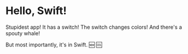 Hello, Swift!
=============

Stupidest app! It has a switch! The switch changes colors! And there's a spouty whale!

But most importantly, it's in Swift. :new: :cool:
